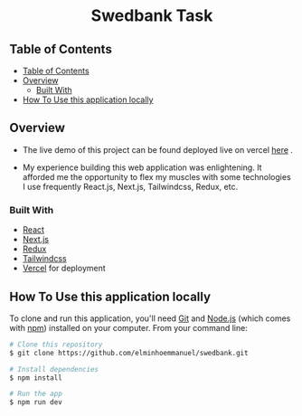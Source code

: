 <!-- Please update value in the {}  -->

<h1 align="center">Swedbank Task</h1>

<!-- TABLE OF CONTENTS -->

## Table of Contents

- [Table of Contents](#table-of-contents)
- [Overview](#overview)
  - [Built With](#built-with)
- [How To Use this application locally](#how-to-use-this-application-locally)

<!-- OVERVIEW -->

## Overview

- The live demo of this project can be found deployed live on vercel [here](https://onboardly.vercel.app/) .  


- My experience building this web application was enlightening. It afforded me the opportunity to flex my muscles with some technologies I use frequently React.js, Next.js, Tailwindcss, Redux, etc.

### Built With

<!-- This section should list any major frameworks that you built your project using. Here are a few examples.-->

- [React](https://reactjs.org/)
- [Next.js](https://nextjs.org/)
- [Redux](https://redux.js.org/)
- [Tailwindcss](https://tailwindcss.com/)
- [Vercel](https://vercel.com/) for deployment


## How To Use this application locally

<!-- Example: -->

To clone and run this application, you'll need [Git](https://git-scm.com) and [Node.js](https://nodejs.org/en/download/) (which comes with [npm](http://npmjs.com)) installed on your computer. From your command line:

```bash
# Clone this repository
$ git clone https://github.com/elminhoemmanuel/swedbank.git

# Install dependencies
$ npm install

# Run the app
$ npm run dev
```